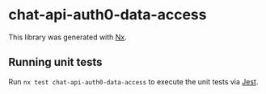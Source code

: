 # chat-api-auth0-data-access

This library was generated with [Nx](https://nx.dev).

## Running unit tests

Run `nx test chat-api-auth0-data-access` to execute the unit tests via [Jest](https://jestjs.io).
